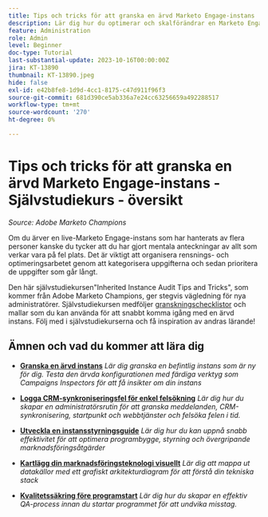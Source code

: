 ```yaml
---
title: Tips och tricks för att granska en ärvd Marketo Engage-instans
description: Lär dig hur du optimerar och skalförändrar en Marketo Engage-instans som du har ärvt.
feature: Administration
role: Admin
level: Beginner
doc-type: Tutorial
last-substantial-update: 2023-10-16T00:00:00Z
jira: KT-13890
thumbnail: KT-13890.jpeg
hide: false
exl-id: e42b8fe8-1d9d-4cc1-8175-c47d911f96f3
source-git-commit: 681d390ce5ab336a7e24cc63256659a492288517
workflow-type: tm+mt
source-wordcount: '270'
ht-degree: 0%

---
```


# Tips och tricks för att granska en ärvd Marketo Engage-instans - Självstudiekurs - översikt

*Source: Adobe Marketo Champions*

Om du ärver en live-Marketo Engage-instans som har hanterats av flera personer kanske du tycker att du har gjort mentala anteckningar av allt som verkar vara på fel plats. Det är viktigt att organisera rensnings- och optimeringsarbetet genom att kategorisera uppgifterna och sedan prioritera de uppgifter som går långt.

Den här självstudiekursen&quot;Inherited Instance Audit Tips and Tricks&quot;, som kommer från Adobe Marketo Champions, ger stegvis vägledning för nya administratörer. Självstudiekursen medföljer [granskningschecklistor](https://experienceleague.adobe.com/docs/marketo/using/getting-started-with-marketo/inheriting-a-marketo-engage-instance/where-to-start.html) och mallar som du kan använda för att snabbt komma igång med en ärvd instans. Följ med i självstudiekurserna och få inspiration av andras lärande! 

## Ämnen och vad du kommer att lära dig

* **[Granska en ärvd instans](/help/tutorial-inherited-instance/audit-an-inherted-instance.md)**
  *Lär dig granska en befintlig instans som är ny för dig. Testa den ärvda konfigurationen med färdiga verktyg som Campaigns Inspectors för att få insikter om din instans*

* **[Logga CRM-synkroniseringsfel för enkel felsökning](/help/tutorial-inherited-instance/log-crm-sync-errors-for-easy-troubleshootig.md)**
  *Lär dig hur du skapar en administratörsrutin för att granska meddelanden, CRM-synkronisering, startpunkt och webbtjänster och felsöka felen i tid.*

* **[Utveckla en instansstyrningsguide](/help/tutorial-inherited-instance/develop-an-instance-governance-guide.md)**
  *Lär dig hur du kan uppnå snabb effektivitet för att optimera programbygge, styrning och övergripande marknadsföringsåtgärder*

* **[Kartlägg din marknadsföringsteknologi visuellt](/help/tutorial-inherited-instance/create-a-visual-data-flow-diagram.md)**
  *Lär dig att mappa ut datakällor med ett grafiskt arkitekturdiagram för att förstå din tekniska stack*

* **[Kvalitetssäkring före programstart](/help/tutorial-inherited-instance/essential-program-pre-launch-qa.md)**
  *Lär dig hur du skapar en effektiv QA-process innan du startar programmet för att undvika misstag.*
